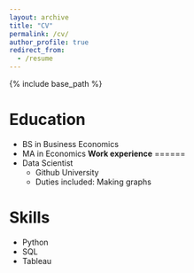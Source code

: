```yaml
---
layout: archive
title: "CV"
permalink: /cv/
author_profile: true
redirect_from:
  - /resume
---
```


{% include base_path %}

Education
======
* BS in Business Economics
* MA in Economics 
**Work experience**
======
* Data Scientist
  * Github University
  * Duties included: Making graphs
 
  
Skills
======
* Python
* SQL
* Tableau
